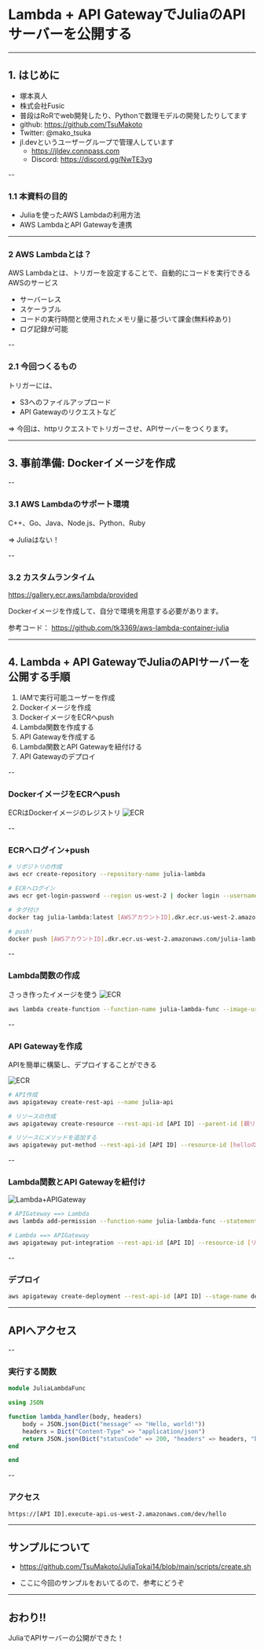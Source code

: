 # Lambda + API GatewayでJuliaのAPIサーバーを公開する

---

## 1. はじめに

- 塚本真人
- 株式会社Fusic
- 普段はRoRでweb開発したり、Pythonで数理モデルの開発したりしてます
- github: https://github.com/TsuMakoto
- Twitter: @mako_tsuka
- jl.devというユーザーグループで管理人しています
  - https://jldev.connpass.com
  - Discord: https://discord.gg/NwTE3yg

--

### 1.1 本資料の目的

- Juliaを使ったAWS Lambdaの利用方法
- AWS LambdaとAPI Gatewayを連携

---

### 2 AWS Lambdaとは？

AWS Lambdaとは、トリガーを設定することで、自動的にコードを実行できるAWSのサービス

- サーバーレス
- スケーラブル
- コードの実行時間と使用されたメモリ量に基づいて課金(無料枠あり)
- ログ記録が可能

--

### 2.1 今回つくるもの

トリガーには、

- S3へのファイルアップロード
- API Gatewayのリクエストなど

=> 今回は、httpリクエストでトリガーさせ、APIサーバーをつくります。

---

## 3. 事前準備: Dockerイメージを作成

--

### 3.1 AWS Lambdaのサポート環境

C++、Go、Java、Node.js、Python、Ruby

=> Juliaはない！

--

### 3.2 カスタムランタイム

https://gallery.ecr.aws/lambda/provided

Dockerイメージを作成して、自分で環境を用意する必要があります。

参考コード： https://github.com/tk3369/aws-lambda-container-julia

---

## 4. Lambda + API GatewayでJuliaのAPIサーバーを公開する手順

1. IAMで実行可能ユーザーを作成
2. Dockerイメージを作成
3. DockerイメージをECRへpush
4. Lambda関数を作成する
5. API Gatewayを作成する
6. Lambda関数とAPI Gatewayを紐付ける
7. API Gatewayのデプロイ

--

### DockerイメージをECRへpush
ECRはDockerイメージのレジストリ
![ECR](img/ECR.png)

--

### ECRへログイン+push

```bash
# リポジトリの作成
aws ecr create-repository --repository-name julia-lambda

# ECRへログイン
aws ecr get-login-password --region us-west-2 | docker login --username AWS --password-stdin [AWSアカウントID].dkr.ecr.us-west-2.amazonaws.com

# タグ付け
docker tag julia-lambda:latest [AWSアカウントID].dkr.ecr.us-west-2.amazonaws.com/julia-lambda:latest

# push!
docker push [AWSアカウントID].dkr.ecr.us-west-2.amazonaws.com/julia-lambda:latest
```

--

### Lambda関数の作成
さっき作ったイメージを使う
![ECR](img/Lambda.png)

```bash
aws lambda create-function --function-name julia-lambda-func --image-uri [AWSアカウントID].dkr.ecr.us-west-2.amazonaws.com/julia-lambda:latest --role [lambdaを実行できるrole] --package-type Image

```

--

### API Gatewayを作成
APIを簡単に構築し、デプロイすることができる

![ECR](img/APIGateway.png)

```bash
# API作成
aws apigateway create-rest-api --name julia-api

# リソースの作成
aws apigateway create-resource --rest-api-id [API ID] --parent-id [親リソースID] --path-part hello

# リソースにメソッドを追加する
aws apigateway put-method --rest-api-id [API ID] --resource-id [helloのリソースID] --http-method GET --authorization-type "NONE" --no-api-key-required

```

--

### Lambda関数とAPI Gatewayを紐付け

![Lambda+APIGateway](img/Lambda+APIGateway.png)

```bash
# APIGateway ==> Lambda
aws lambda add-permission --function-name julia-lambda-func --statement-id apigateway --action lambda:InvokeFunction --principal apigateway.amazonaws.com --source-arn "arn:aws:execute-api:us-west-2:[AWSアカウントID]:[API ID]/*/GET/hello"

# Lambda ==> APIGateway
aws apigateway put-integration --rest-api-id [API ID] --resource-id [リソースID] --http-method GET --type AWS_PROXY --integration-http-method POST --uri arn:aws:apigateway:us-west-2:lambda:path/2015-03-31/functions/arn:aws:lambda:us-west-2:[AWSアカウントID]:function:julia-lambda-func/invocations

```

--

### デプロイ
```bash
aws apigateway create-deployment --rest-api-id [API ID] --stage-name dev
```

---

## APIへアクセス

--

### 実行する関数

```julia
module JuliaLambdaFunc

using JSON

function lambda_handler(body, headers)
    body = JSON.json(Dict("message" => "Hello, world!"))
    headers = Dict("Content-Type" => "application/json")
    return JSON.json(Dict("statusCode" => 200, "headers" => headers, "body" => body))
end

end

```

--

### アクセス

`https://[API ID].execute-api.us-west-2.amazonaws.com/dev/hello`


---

## サンプルについて

- https://github.com/TsuMakoto/JuliaTokai14/blob/main/scripts/create.sh

- ここに今回のサンプルをおいてるので、参考にどうぞ

---

## おわり!!

JuliaでAPIサーバーの公開ができた！


